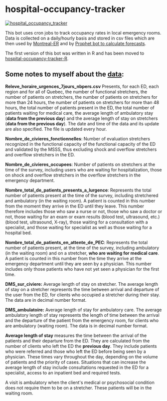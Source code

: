 # hospital-occupancy-tracker
[![hospital_occupancy_tracker](https://github.com/jlomako/hospital-occupancy-tracker/actions/workflows/hospital_occupancy_tracker.yml/badge.svg)](https://github.com/jlomako/hospital-occupancy-tracker/actions/workflows/hospital_occupancy_tracker.yml)

This bot uses cron jobs to track occupancy rates in local emergency rooms. Data is collected on a daily/hourly basis and stored in csv files which are then used by <a href = "https://github.com/jlomako/Montreal-ER">Montreal-ER</a> and by <a href="https://github.com/jlomako/prophet-bot">Prophet bot to calculate forecasts</a>.

The first version of this bot was written in R and has been moved to <a href = "https://github.com/jlomako/hospital-occupancy-tracker-R">hospital-occupancy-tracker-R</a>.


## Some notes to myself about the <a href="https://www.donneesquebec.ca/recherche/dataset/d4541afe-9391-44bf-a78f-dae3c9cf1217/resource/968af2e2-8c0f-43d4-9f34-100bd8d295a7/download/listevariables_notesmetho_relevehoraireurgence_20230202.pdf">data</a>: 

**Releve_horaire_urgences_7jours_nbpers.csv** Presents, for each ED, each region and for all of Quebec, the number of functional stretchers, the number of patients on stretchers, the number of patients on stretchers for more than 24 hours, the number of patients on stretchers for more than 48 hours, the total number of patients present in the ED, the total number of patients waiting for medical care, the average length of ambulatory stay (**data from the previous day**) and the average length of stay on stretchers (**data from the previous day**). The date and time of the data and its update are also specified. The file is updated every hour.

**Nombre_de_civieres_fonctionnelles**: Number of evaluation stretchers recognized in the functional capacity of the functional capacity of the ED and validated by the MSSS, thus excluding shock and overflow stretchers and overflow stretchers in the ED.

**Nombre_de_civieres_occupees**: Number of patients on stretchers at the time of the survey, including users who are waiting for hospitalization, those on shock and overflow stretchers in the overflow stretchers in the emergency department.

**Nombre_total_de_patients_presents_a_lurgence**: Represents the total number of patients present at the time of the survey, including stretchered and ambulatory (in the waiting room). A patient is counted in this number from the moment they arrive in the ED until they leave. This number therefore includes those who saw a nurse or not, those who saw a doctor or not, those waiting for an exam or exam results (blood test, ultrasound, etc.) (blood test, ultrasound, X-ray), those waiting for a consultation with a specialist, and those waiting for specialist as well as those waiting for a hospital bed.

**Nombre_total_de_patients_en_attente_de_PEC**: Represents the total number of patients present, at the time of the survey, including ambulatory (in the waiting room) and on a stretcher, **who are waiting for medical care**. A patient is counted in this number from the time they arrive at the emergency department until they are seen by a physician. This number includes only those patients who have not yet seen a physician for the first time.

**DMS_sur_civiere:** Average length of stay on stretcher. The average length of stay on a stretcher represents the time between arrival and departure of the user from the ED,  for clients who occupied a stretcher during their stay. The data are in decimal number format.

**DMS_ambulatoire:**  Average length of stay for ambulatory care. The average ambulatory length of stay represents the length of time between the arrival and the departure of the patient from the emergency room, for clients who are ambulatory (waiting room). The data is in decimal number format. 

**Average length of stay** measures the time between the arrival of the patients and their departure from the ED. They are calculated from the number of clients who left the ED the **previous day**. They include patients who were referred and those who left the ED before being seen by a physician. These times vary throughout the day, depending on the volume of patients and the priority of cases. Situations that can increase the average length of stay include consultations requested in the ED for a specialist, access to an inpatient bed and required tests. 

A visit is ambulatory when the client's medical or psychosocial condition does not require them to be on a stretcher. These patients will be in the waiting room.
